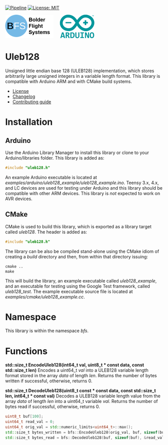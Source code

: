 [![Pipeline](https://gitlab.com/bolderflight/software/uleb128/badges/main/pipeline.svg)](https://gitlab.com/bolderflight/software/uleb128/) [![License: MIT](https://img.shields.io/badge/License-MIT-yellow.svg)](https://opensource.org/licenses/MIT)

![Bolder Flight Systems Logo](img/logo-words_75.png) &nbsp; &nbsp; ![Arduino Logo](img/arduino_logo_75.png)

# Uleb128
Unsigned little endian base 128 (ULEB128) implementation, which stores arbitrarily large unsigned integers in a variable length format. This library is compatible with Arduino ARM and with CMake build systems.
   * [License](LICENSE.md)
   * [Changelog](CHANGELOG.md)
   * [Contributing guide](CONTRIBUTING.md)

# Installation

## Arduino
Use the Arduino Library Manager to install this library or clone to your Arduino/libraries folder. This library is added as:

```C++
#include "uleb128.h"
```

An example Arduino executable is located at *examples/arduino/uleb128_example/uleb128_example.ino*. Teensy 3.x, 4.x, and LC devices are used for testing under Arduino and this library should be compatible with other ARM devices. This library is *not* expected to work on AVR devices.

## CMake
CMake is used to build this library, which is exported as a library target called *uleb128*. The header is added as:

```C++
#include "uleb128.h"
```

The library can be also be compiled stand-alone using the CMake idiom of creating a *build* directory and then, from within that directory issuing:

```
cmake ..
make
```

This will build the library, an example executable called *uleb128_example*, and an executable for testing using the Google Test framework, called *uleb128_test*. The example executable source file is located at *examples/cmake/uleb128_example.cc*.

# Namespace
This library is within the namespace *bfs*.

# Functions

**std::size_t EncodeUleb128(int64_t val, uint8_t &ast; const data, const std::size_t len)** Encodes a uint64_t *val* into a ULEB128 variable length format stored in the array *data* of length *len*. Returns the number of bytes written if successful, otherwise, returns 0.

**std::size_t DecodeUleb128(uint8_t const &ast; const data, const std::size_t len, int64_t &ast; const val)** Decodes a ULEB128 variable length value from the array *data* of length *len* into a uint64_t variable *val*. Returns the number of bytes read if successful, otherwise, returns 0.

```C++
uint8_t buf[100];
uint64_t read_val = 0;
uint64_t orig_val = std::numeric_limits<uint64_t>::max();
std::size_t bytes_written = bfs::EncodeUleb128(orig_val, buf, sizeof(buf));
std::size_t bytes_read = bfs::DecodeUleb128(buf, sizeof(buf), &read_val);
```
